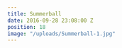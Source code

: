 ```yaml
---
title: Summerball
date: 2016-09-28 23:08:00 Z
position: 18
image: "/uploads/Summerball-1.jpg"
---
```


